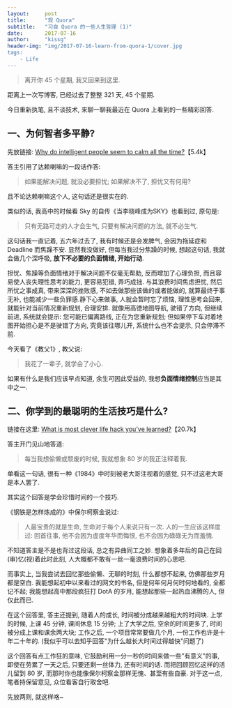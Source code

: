 ```yaml
---
layout:	    post
title:      "观 Quora"
subtitle:   "习自 Quora 的一些人生哲理 (1)"
date:       2017-07-16
author:     "kissg"
header-img: "img/2017-07-16-learn-from-quora-1/cover.jpg
tags:
    - Life
---
```


> 离开你 45 个星期, 我又回来到这里.


距离上一次写博客, 已经过去了整整 321 天, 45 个星期.

今日重新执笔, 且不谈技术, 来聊一聊我最近在 Quora 上看到的一些精彩回答.

## 一、为何智者多平静?

先放链接: [Why do intelligent people seem to calm all the time?](https://www.quora.com/Why-do-intelligent-people-seem-to-be-calm-all-the-time/answer/Domen-Grabec?srid=uiHgX)【5.4k】

答主引用了达赖喇嘛的一段话作答:

> 如果能解决问题, 就没必要担忧; 如果解决不了, 担忧又有何用?

且不论达赖喇嘛这个人, 这句话还是很实在的.

类似的话, 我高中的时候看 Sky 的自传《当李晓峰成为SKY》也看到过, 原句是:

> 只有无路可走的人才会生气, 只要有解决问题的方法, 就不必生气. 

这句话我一直记着, 五六年过去了, 我有时候还是会发脾气, 会因为拖延症和 Deadline 而焦躁不安. 显然我没做好, 但每当我过分焦躁的时候, 想起这句话, 我就会做几个深呼吸, **放下不必要的负面情绪, 开始行动**.

担忧、焦躁等负面情绪对于解决问题不仅毫无帮助, 反而增加了心理负担, 而且容易使人丧失理性思考的能力, 更容易犯错, 弄巧成拙. 与其浪费时间焦虑担忧, 然后所忧之事成真, 带来深深的挫败感, 不如去做那些该做的或者能做的, 就算最终于事无补, 也能减少一些负罪感.静下心来做事, 人就会暂时忘了烦恼, 理性思考会回来, 就能针对当前情况重新规划, 合理安排. 就像用高徳地图导航, 驶错了方向, 但继续前进, 系统就会提示: 您可能已偏离路线, 正在为您重新规划; 但如果停下车对着地图开始担心是不是驶错了方向, 究竟该往哪儿开, 系统什么也不会提示, 只会停滞不前.

今天看了《教父1》, 教父说:

> 我花了一辈子, 就学会了小心.

如果有什么是我们应该早点知道, 余生可因此受益的, 我想**负面情绪控制**应当是其中之一.

## 二、你学到的最聪明的生活技巧是什么?

链接在这里: [What is most clever life hack you've learned?](https://www.quora.com/What-is-the-most-clever-life-hack-youve-learned/answer/Erick-Diaz-16?srid=uiHgX)【20.7k】

答主开门见山地答道:

> 每当我想偷懒或颓废的时候, 我就想象 80 岁的我正注释着我.

单看这一句话, 很有一种《1984》中时刻被老大哥注视着的感觉, 只不过这老大哥是本人罢了.

其实这个回答是学会珍惜时间的一个技巧.

《钢铁是怎样炼成的》中保尔柯察金说过:

> 人最宝贵的就是生命, 生命对于每个人来说只有一次. 人的一生应该这样度过: 回首往事, 他不会因为虚度年华而悔恨, 也不会因为碌碌无为而羞愧.

不知道答主是不是也背过这段话, 总之有异曲同工之妙. 想象着多年后的自己在回(审)忆(视)着此时此刻, 人大概都不敢有一丝一毫浪费时间的心思吧.

而事实上, 当我尝试去回忆那些偷懒、无聊的时刻, 什么都想不起来, 仿佛那些岁月都是空白. 我能想起初中以来看过的网文的书名, 但是何年何月何时何地看的, 全都记不起; 我能想起高中那段疯狂打 DotA 的岁月, 能想起那些一起热血沸腾的人, 但仅此而已.

在这个回答里, 答主还提到, 随着人的成长, 时间被分成越来越粗大的时间块. 上学的时候, 上课 45 分钟, 课间休息 15 分钟; 上了大学之后, 空余的时间更多了, 时间被分成上课和课余两大块; 工作之后, 一个项目常常要做几个月, 一份工作也许是十年二十年的. (我似乎可以去知乎回答"为什么越长大时间过得越快"问题了)

这个回答有点工作狂的意味, 它鼓励利用一分一秒的时间来做一些"有意义"的事, 即使在劳累了一天之后, 只要还剩一丝体力, 还有时间的话. 而把回顾回忆这样的活儿留到 80 岁, 而那时你也能像保尔柯察金那样无愧、甚至有些自豪. 对于这一点, 笔者持保留意见, 众位看客自行取舍吧.

先放两则, 就这样咯~
